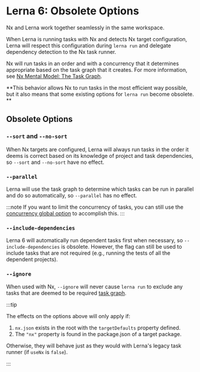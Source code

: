 # Lerna 6: Obsolete Options

Nx and Lerna work together seamlessly in the same workspace.

When Lerna is running tasks with Nx and detects Nx target configuration, Lerna will respect this configuration during `lerna run`
and delegate dependency detection to the Nx task runner.

Nx will run tasks in an order and with a concurrency that it determines appropriate based on the task graph that it
creates. For more information,
see [Nx Mental Model: The Task Graph](https://nx.dev/concepts/mental-model#the-task-graph).

**This behavior allows Nx to run tasks in the most efficient way possible, but it also means that some existing options
for `lerna run` become obsolete.
**

## Obsolete Options

### `--sort` and `--no-sort`

When Nx targets are configured, Lerna will always run tasks in the order it deems is correct based on its knowledge of
project and task dependencies, so `--sort` and `--no-sort` have no effect.

### `--parallel`

Lerna will use the task graph to determine which tasks can be run in parallel and do so automatically, so `--parallel`
has no effect.

:::note
If you want to limit the concurrency of tasks, you can still use
the [concurrency global option](https://github.com/lerna/lerna/blob/6cb8ab2d4af7ce25c812e8fb05cd04650105705f/core/global-options/README.md#--concurrency)
to accomplish this.
:::

### `--include-dependencies`

Lerna 6 will automatically run dependent tasks first when necessary, so `--include-dependencies` is obsolete. However,
the flag can still be used to include tasks that are not required (e.g., running the tests of all the dependent
projects).

### `--ignore`

When used with Nx, `--ignore` will never cause `lerna run` to exclude any tasks that are deemed to be
required [task graph](https://nx.dev/concepts/mental-model#the-task-graph).

:::tip

The effects on the options above will only apply if:

1.  `nx.json` exists in the root with the `targetDefaults` property
    defined.
2.  The `"nx"` property is found in the package.json of a target package.

Otherwise, they will behave just as they would with Lerna's legacy task runner (if `useNx` is `false`).

:::
